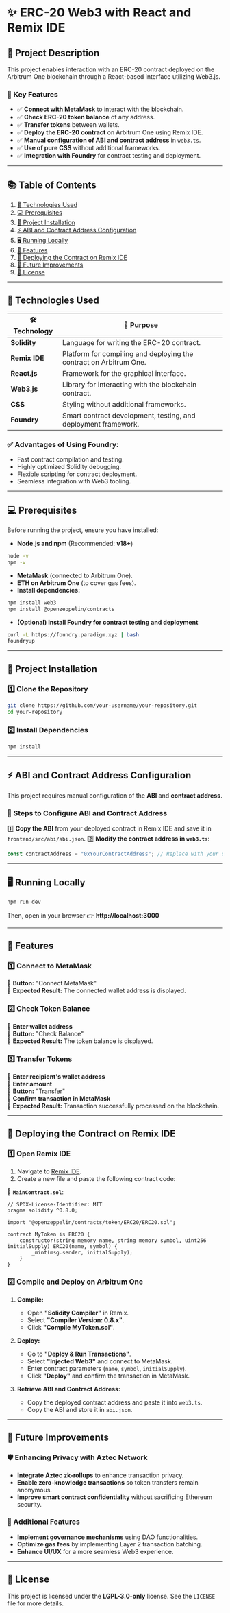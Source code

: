 # ✨ ERC-20 Web3 with React and Remix IDE

## 📖 Project Description
This project enables interaction with an ERC-20 contract deployed on the Arbitrum One blockchain through a React-based interface utilizing Web3.js.

### 🚀 Key Features
- ✅ **Connect with MetaMask** to interact with the blockchain.
- ✅ **Check ERC-20 token balance** of any address.
- ✅ **Transfer tokens** between wallets.
- ✅ **Deploy the ERC-20 contract** on Arbitrum One using Remix IDE.
- ✅ **Manual configuration of ABI and contract address** in `web3.ts`.
- ✅ **Use of pure CSS** without additional frameworks.
- ✅ **Integration with Foundry** for contract testing and deployment.

---

## 📚 Table of Contents
1. [🎯 Technologies Used](#-technologies-used)
2. [💻 Prerequisites](#-prerequisites)
3. [🚀 Project Installation](#-project-installation)
4. [⚡ ABI and Contract Address Configuration](#-abi-and-contract-address-configuration)
5. [🖥️ Running Locally](#️-running-locally)
6. [🔗 Features](#-features)
7. [🔨 Deploying the Contract on Remix IDE](#-deploying-the-contract-on-remix-ide)
8. [🔮 Future Improvements](#-future-improvements)
9. [📜 License](#-license)

---

## 🎯 Technologies Used
| 🛠️ **Technology** | 📌 **Purpose** |
|-------------------|-----------|
| **Solidity** | Language for writing the ERC-20 contract. |
| **Remix IDE** | Platform for compiling and deploying the contract on Arbitrum One. |
| **React.js** | Framework for the graphical interface. |
| **Web3.js** | Library for interacting with the blockchain contract. |
| **CSS** | Styling without additional frameworks. |
| **Foundry** | Smart contract development, testing, and deployment framework. |

### ✅ Advantages of Using Foundry:
- Fast contract compilation and testing.
- Highly optimized Solidity debugging.
- Flexible scripting for contract deployment.
- Seamless integration with Web3 tooling.

---

## 💻 Prerequisites
Before running the project, ensure you have installed:

- **Node.js and npm** (Recommended: **v18+**)
```bash
node -v
npm -v
```

- **MetaMask** (connected to Arbitrum One).
- **ETH on Arbitrum One** (to cover gas fees).
- **Install dependencies:**
```bash
npm install web3
npm install @openzeppelin/contracts
```

- **(Optional) Install Foundry for contract testing and deployment**
```bash
curl -L https://foundry.paradigm.xyz | bash
foundryup
```

---

## 🚀 Project Installation
### 1️⃣ Clone the Repository
```bash
git clone https://github.com/your-username/your-repository.git
cd your-repository
```

### 2️⃣ Install Dependencies
```bash
npm install
```

---

## ⚡ ABI and Contract Address Configuration
This project requires manual configuration of the **ABI** and **contract address**.

### 📌 Steps to Configure ABI and Contract Address
1️⃣ **Copy the ABI** from your deployed contract in Remix IDE and save it in `frontend/src/abi/abi.json`.
2️⃣ **Modify the contract address in `web3.ts`**:
```typescript
const contractAddress = "0xYourContractAddress"; // Replace with your deployed address
```

---

## 🖥️ Running Locally
```bash
npm run dev
```
Then, open in your browser 👉 **http://localhost:3000**  

---

## 🔗 Features
### 1️⃣ Connect to MetaMask
🔹 **Button:** "Connect MetaMask"  
🔹 **Expected Result:** The connected wallet address is displayed.

### 2️⃣ Check Token Balance
🔹 **Enter wallet address**  
🔹 **Button:** "Check Balance"  
🔹 **Expected Result:** The token balance is displayed.

### 3️⃣ Transfer Tokens
🔹 **Enter recipient's wallet address**  
🔹 **Enter amount**  
🔹 **Button:** "Transfer"  
🔹 **Confirm transaction in MetaMask**  
🔹 **Expected Result:** Transaction successfully processed on the blockchain.

---

## 🔨 Deploying the Contract on Remix IDE
### 1️⃣ Open Remix IDE
1. Navigate to [Remix IDE](https://remix.ethereum.org).
2. Create a new file and paste the following contract code:

📌 **`MainContract.sol`**:
```solidity
// SPDX-License-Identifier: MIT
pragma solidity ^0.8.0;

import "@openzeppelin/contracts/token/ERC20/ERC20.sol";

contract MyToken is ERC20 {
    constructor(string memory name, string memory symbol, uint256 initialSupply) ERC20(name, symbol) {
        _mint(msg.sender, initialSupply);
    }
}
```

### 2️⃣ Compile and Deploy on Arbitrum One
1. **Compile:**
   - Open **"Solidity Compiler"** in Remix.
   - Select **"Compiler Version: 0.8.x"**.
   - Click **"Compile MyToken.sol"**.

2. **Deploy:**
   - Go to **"Deploy & Run Transactions"**.
   - Select **"Injected Web3"** and connect to MetaMask.
   - Enter contract parameters (`name`, `symbol`, `initialSupply`).
   - Click **"Deploy"** and confirm the transaction in MetaMask.

3. **Retrieve ABI and Contract Address:**
   - Copy the deployed contract address and paste it into `web3.ts`.
   - Copy the ABI and store it in `abi.json`.

---

## 🔮 Future Improvements
### 🛡️ Enhancing Privacy with Aztec Network
- **Integrate Aztec zk-rollups** to enhance transaction privacy.
- **Enable zero-knowledge transactions** so token transfers remain anonymous.
- **Improve smart contract confidentiality** without sacrificing Ethereum security.

### 🔗 Additional Features
- **Implement governance mechanisms** using DAO functionalities.
- **Optimize gas fees** by implementing Layer 2 transaction batching.
- **Enhance UI/UX** for a more seamless Web3 experience.

---

## 📜 License
This project is licensed under the **LGPL-3.0-only** license. See the `LICENSE` file for more details.



